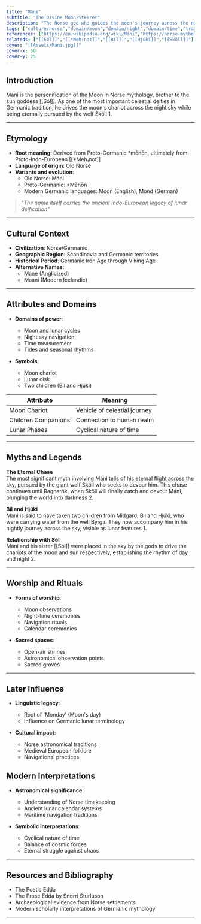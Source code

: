 ```yaml
---
title: "Máni"
subtitle: "The Divine Moon-Steerer"
description: "The Norse god who guides the moon's journey across the night sky, pursued eternally by the wolf Sköll"
tags: ["culture/norse","domain/moon","domain/night","domain/time","trait/male","trait/deity","domain/navigation"]
references: ["https://en.wikipedia.org/wiki/Máni","https://norse-mythology.org/gods-and-creatures/the-aesir-gods-and-goddesses/mani/","https://www.britannica.com/topic/Mani-Norse-god"]
relateds: ["[[Sól]]","[[*Meh₁not]]","[[Bil]]","[[Hjúki]]","[[Sköll]]"]
cover: "[[Assets/Máni.jpg]]"
cover-x: 50
cover-y: 25
---
```

##  Introduction
Máni is the personification of the Moon in Norse mythology, brother to the sun goddess [[Sól]]. As one of the most important celestial deities in Germanic tradition, he drives the moon's chariot across the night sky while being eternally pursued by the wolf Sköll <mcreference link="https://en.wikipedia.org/wiki/Máni" index="1">1</mcreference>.

---

## Etymology

- **Root meaning**: Derived from Proto-Germanic *mēnōn, ultimately from Proto-Indo-European [[*Meh₁not]]
- **Language of origin**: Old Norse
- **Variants and evolution**:
  - Old Norse: Máni
  - Proto-Germanic: *Mēnōn
  - Modern Germanic languages: Moon (English), Mond (German)

> _"The name itself carries the ancient Indo-European legacy of lunar deification"_

---

##  Cultural Context

- **Civilization**: Norse/Germanic
- **Geographic Region**: Scandinavia and Germanic territories
- **Historical Period**: Germanic Iron Age through Viking Age
- **Alternative Names**:
  - Mane (Anglicized)
  - Maani (Modern Icelandic)

---

## Attributes and Domains

- **Domains of power**:
  - Moon and lunar cycles
  - Night sky navigation
  - Time measurement
  - Tides and seasonal rhythms

- **Symbols**:
  - Moon chariot
  - Lunar disk
  - Two children (Bil and Hjúki)

| Attribute | Meaning |
|-----------|----------|
| Moon Chariot | Vehicle of celestial journey |
| Children Companions | Connection to human realm |
| Lunar Phases | Cyclical nature of time |

---

## Myths and Legends

**The Eternal Chase**  
The most significant myth involving Máni tells of his eternal flight across the sky, pursued by the giant wolf Sköll who seeks to devour him. This chase continues until Ragnarök, when Sköll will finally catch and devour Máni, plunging the world into darkness <mcreference link="https://norse-mythology.org/gods-and-creatures/the-aesir-gods-and-goddesses/mani/" index="2">2</mcreference>.

**Bil and Hjúki**  
Máni is said to have taken two children from Midgard, Bil and Hjúki, who were carrying water from the well Byrgir. They now accompany him in his nightly journey across the sky, visible as lunar features <mcreference link="https://en.wikipedia.org/wiki/Máni" index="1">1</mcreference>.

**Relationship with Sól**  
Máni and his sister [[Sól]] were placed in the sky by the gods to drive the chariots of the moon and sun respectively, establishing the rhythm of day and night <mcreference link="https://norse-mythology.org/gods-and-creatures/the-aesir-gods-and-goddesses/mani/" index="2">2</mcreference>.

---

## Worship and Rituals

- **Forms of worship**:
  - Moon observations
  - Night-time ceremonies
  - Navigation rituals
  - Calendar ceremonies

- **Sacred spaces**:
  - Open-air shrines
  - Astronomical observation points
  - Sacred groves

---

## Later Influence

- **Linguistic legacy**:
  - Root of 'Monday' (Moon's day)
  - Influence on Germanic lunar terminology

- **Cultural impact**:
  - Norse astronomical traditions
  - Medieval European folklore
  - Navigational practices

## Modern Interpretations

- **Astronomical significance**:
  - Understanding of Norse timekeeping
  - Ancient lunar calendar systems
  - Maritime navigation traditions

- **Symbolic interpretations**:
  - Cyclical nature of time
  - Balance of cosmic forces
  - Eternal struggle against chaos

---

## Resources and Bibliography

- The Poetic Edda
- The Prose Edda by Snorri Sturluson
- Archaeological evidence from Norse settlements
- Modern scholarly interpretations of Germanic mythology

---